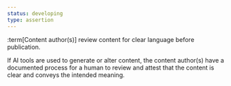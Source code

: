 ```yaml
---
status: developing
type: assertion
---
```


:term[Content author(s)] review content for clear language before publication.

If AI tools are used to generate or alter content, the content author(s) have a documented process for a human to review and attest that the content is clear and conveys the intended meaning.
